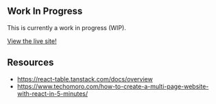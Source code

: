 ## Work In Progress

This is currently a work in progress (WIP).

[View the live site!](https://chris-hendrix.github.io/fantasy-baseball-site/)


## Resources

 - https://react-table.tanstack.com/docs/overview
 - https://www.techomoro.com/how-to-create-a-multi-page-website-with-react-in-5-minutes/